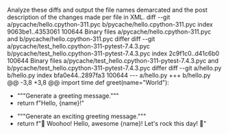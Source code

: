 Analyze these diffs and output the file names demarcated and the post description of the changes made per file in XML. diff --git a/pycache/hello.cpython-311.pyc b/pycache/hello.cpython-311.pyc
index 9063be1..4353061 100644
Binary files a/pycache/hello.cpython-311.pyc and b/pycache/hello.cpython-311.pyc differ
diff --git a/pycache/test_hello.cpython-311-pytest-7.4.3.pyc b/pycache/test_hello.cpython-311-pytest-7.4.3.pyc
index 2c9f1c0..d41c6b0 100644
Binary files a/pycache/test_hello.cpython-311-pytest-7.4.3.pyc and b/pycache/test_hello.cpython-311-pytest-7.4.3.pyc differ
diff --git a/hello.py b/hello.py
index bfa0e44..2897fa3 100644
--- a/hello.py
+++ b/hello.py
@@ -3,8 +3,8 @@ import time
 def greet(name="World"):
-    """Generate a greeting message."""
-    return f"Hello, {name}!"
+    """Generate an exciting greeting message."""
+    return f"🎉 Woohoo! Hello, awesome {name}! Let's rock this day! 🚀"
